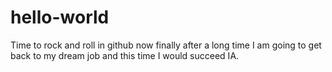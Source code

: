 # hello-world
Time to rock and roll in github
now finally after a long time I am going to get back to my dream job and this time I would succeed IA.

